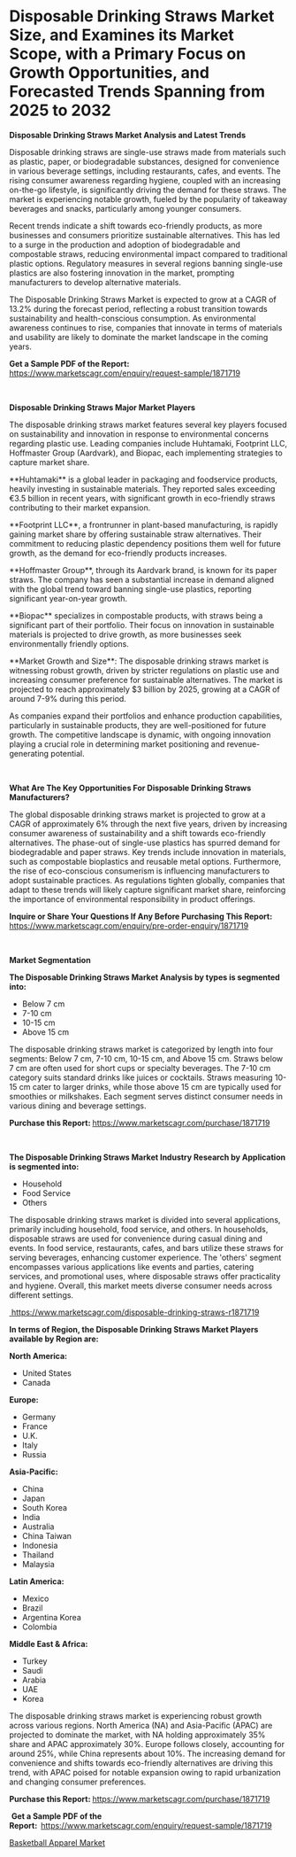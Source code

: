 <p><h1>Disposable Drinking Straws Market Size, and Examines its Market Scope, with a Primary Focus on Growth Opportunities, and Forecasted Trends Spanning from 2025 to 2032</h1></p><p><strong>Disposable Drinking Straws Market Analysis and Latest Trends</strong></p>
<p><p>Disposable drinking straws are single-use straws made from materials such as plastic, paper, or biodegradable substances, designed for convenience in various beverage settings, including restaurants, cafes, and events. The rising consumer awareness regarding hygiene, coupled with an increasing on-the-go lifestyle, is significantly driving the demand for these straws. The market is experiencing notable growth, fueled by the popularity of takeaway beverages and snacks, particularly among younger consumers.</p><p>Recent trends indicate a shift towards eco-friendly products, as more businesses and consumers prioritize sustainable alternatives. This has led to a surge in the production and adoption of biodegradable and compostable straws, reducing environmental impact compared to traditional plastic options. Regulatory measures in several regions banning single-use plastics are also fostering innovation in the market, prompting manufacturers to develop alternative materials. </p><p>The Disposable Drinking Straws Market is expected to grow at a CAGR of 13.2% during the forecast period, reflecting a robust transition towards sustainability and health-conscious consumption. As environmental awareness continues to rise, companies that innovate in terms of materials and usability are likely to dominate the market landscape in the coming years.</p></p>
<p><strong>Get a Sample PDF of the Report:&nbsp;</strong> <a href="https://www.marketscagr.com/enquiry/request-sample/1871719?utm_campaign=2650&utm_medium=2&utm_source=Github&utm_content=ia&utm_term=04042025&utm_id=disposable-drinking-straws">https://www.marketscagr.com/enquiry/request-sample/1871719</a></p>
<p>&nbsp;</p>
<p><strong>Disposable Drinking Straws Major Market Players</strong></p>
<p><p>The disposable drinking straws market features several key players focused on sustainability and innovation in response to environmental concerns regarding plastic use. Leading companies include Huhtamaki, Footprint LLC, Hoffmaster Group (Aardvark), and Biopac, each implementing strategies to capture market share.</p><p>**Huhtamaki** is a global leader in packaging and foodservice products, heavily investing in sustainable materials. They reported sales exceeding €3.5 billion in recent years, with significant growth in eco-friendly straws contributing to their market expansion.</p><p>**Footprint LLC**, a frontrunner in plant-based manufacturing, is rapidly gaining market share by offering sustainable straw alternatives. Their commitment to reducing plastic dependency positions them well for future growth, as the demand for eco-friendly products increases.</p><p>**Hoffmaster Group**, through its Aardvark brand, is known for its paper straws. The company has seen a substantial increase in demand aligned with the global trend toward banning single-use plastics, reporting significant year-on-year growth. </p><p>**Biopac** specializes in compostable products, with straws being a significant part of their portfolio. Their focus on innovation in sustainable materials is projected to drive growth, as more businesses seek environmentally friendly options.</p><p>**Market Growth and Size**: The disposable drinking straws market is witnessing robust growth, driven by stricter regulations on plastic use and increasing consumer preference for sustainable alternatives. The market is projected to reach approximately $3 billion by 2025, growing at a CAGR of around 7-9% during this period.</p><p>As companies expand their portfolios and enhance production capabilities, particularly in sustainable products, they are well-positioned for future growth. The competitive landscape is dynamic, with ongoing innovation playing a crucial role in determining market positioning and revenue-generating potential.</p></p>
<p>&nbsp;</p>
<p><strong>What Are The Key Opportunities For Disposable Drinking Straws Manufacturers?</strong></p>
<p><p>The global disposable drinking straws market is projected to grow at a CAGR of approximately 6% through the next five years, driven by increasing consumer awareness of sustainability and a shift towards eco-friendly alternatives. The phase-out of single-use plastics has spurred demand for biodegradable and paper straws. Key trends include innovation in materials, such as compostable bioplastics and reusable metal options. Furthermore, the rise of eco-conscious consumerism is influencing manufacturers to adopt sustainable practices. As regulations tighten globally, companies that adapt to these trends will likely capture significant market share, reinforcing the importance of environmental responsibility in product offerings.</p></p>
<p><strong>Inquire or Share Your Questions If Any Before Purchasing This Report:</strong> <a href="https://www.marketscagr.com/enquiry/pre-order-enquiry/1871719?utm_campaign=2650&utm_medium=2&utm_source=Github&utm_content=ia&utm_term=04042025&utm_id=disposable-drinking-straws">https://www.marketscagr.com/enquiry/pre-order-enquiry/1871719</a></p>
<p>&nbsp;</p>
<p><strong>Market Segmentation</strong></p>
<p><strong>The Disposable Drinking Straws Market Analysis by types is segmented into:</strong></p>
<p><ul><li>Below 7 cm</li><li>7-10 cm</li><li>10-15 cm</li><li>Above 15 cm</li></ul></p>
<p><p>The disposable drinking straws market is categorized by length into four segments: Below 7 cm, 7-10 cm, 10-15 cm, and Above 15 cm. Straws below 7 cm are often used for short cups or specialty beverages. The 7-10 cm category suits standard drinks like juices or cocktails. Straws measuring 10-15 cm cater to larger drinks, while those above 15 cm are typically used for smoothies or milkshakes. Each segment serves distinct consumer needs in various dining and beverage settings.</p></p>
<p><strong>Purchase this Report:&nbsp;</strong><a href="https://www.marketscagr.com/purchase/1871719?utm_campaign=2650&utm_medium=2&utm_source=Github&utm_content=ia&utm_term=04042025&utm_id=disposable-drinking-straws">https://www.marketscagr.com/purchase/1871719</a></p>
<p>&nbsp;</p>
<p><strong>The Disposable Drinking Straws Market Industry Research by Application is segmented into:</strong></p>
<p><ul><li>Household</li><li>Food Service</li><li>Others</li></ul></p>
<p><p>The disposable drinking straws market is divided into several applications, primarily including household, food service, and others. In households, disposable straws are used for convenience during casual dining and events. In food service, restaurants, cafes, and bars utilize these straws for serving beverages, enhancing customer experience. The 'others' segment encompasses various applications like events and parties, catering services, and promotional uses, where disposable straws offer practicality and hygiene. Overall, this market meets diverse consumer needs across different settings.</p></p>
<p><a href="https://www.marketscagr.com/disposable-drinking-straws-r1871719?utm_campaign=2650&utm_medium=2&utm_source=Github&utm_content=ia&utm_term=04042025&utm_id=disposable-drinking-straws">&nbsp;https://www.marketscagr.com/disposable-drinking-straws-r1871719</a></p>
<p><strong>In terms of Region, the Disposable Drinking Straws Market Players available by Region are:</strong></p>
<p>
    <p> <strong> North America: </strong>
        <ul>
            <li>United States</li>
            <li>Canada</li>
        </ul>
        </p> 
    <p> <strong> Europe: </strong>
        <ul>
            <li>Germany</li>
            <li>France</li>
            <li>U.K.</li>
            <li>Italy</li>
            <li>Russia</li>
        </ul>
        </p> 
    <p> <strong> Asia-Pacific: </strong>
        <ul>
            <li>China</li>
            <li>Japan</li>
            <li>South Korea</li>
            <li>India</li>
            <li>Australia</li>
            <li>China Taiwan</li>
            <li>Indonesia</li>
            <li>Thailand</li>
            <li>Malaysia</li>
        </ul>
        </p> 
    <p> <strong> Latin America: </strong>
        <ul>
            <li>Mexico</li>
            <li>Brazil</li>
            <li>Argentina Korea</li>
            <li>Colombia</li>
        </ul>
        </p> 
    <p> <strong> Middle East & Africa: </strong>
        <ul>
            <li>Turkey</li>
            <li>Saudi</li>
            <li>Arabia</li>
            <li>UAE</li>
            <li>Korea</li>
        </ul>
    </p>
    </p>
<p><p>The disposable drinking straws market is experiencing robust growth across various regions. North America (NA) and Asia-Pacific (APAC) are projected to dominate the market, with NA holding approximately 35% share and APAC approximately 30%. Europe follows closely, accounting for around 25%, while China represents about 10%. The increasing demand for convenience and shifts towards eco-friendly alternatives are driving this trend, with APAC poised for notable expansion owing to rapid urbanization and changing consumer preferences.</p></p>
<p><strong>Purchase this Report: </strong><a href="https://www.marketscagr.com/purchase/1871719?utm_campaign=2650&utm_medium=2&utm_source=Github&utm_content=ia&utm_term=04042025&utm_id=disposable-drinking-straws">https://www.marketscagr.com/purchase/1871719</a></p>
<p>&nbsp;<strong>Get a Sample PDF of the Report:&nbsp;&nbsp;</strong><a href="https://www.marketscagr.com/enquiry/request-sample/1871719?utm_campaign=2650&utm_medium=2&utm_source=Github&utm_content=ia&utm_term=04042025&utm_id=disposable-drinking-straws">https://www.marketscagr.com/enquiry/request-sample/1871719</a></p>
<p><strong></strong></p>
<p><p><a href="https://github.com/ravenecashe/Market-Research-Report-List-1/blob/main/basketball-apparel-market.md?utm_campaign=2650&utm_medium=2&utm_source=Github&utm_content=ia&utm_term=04042025&utm_id=disposable-drinking-straws">Basketball Apparel Market</a></p></p>